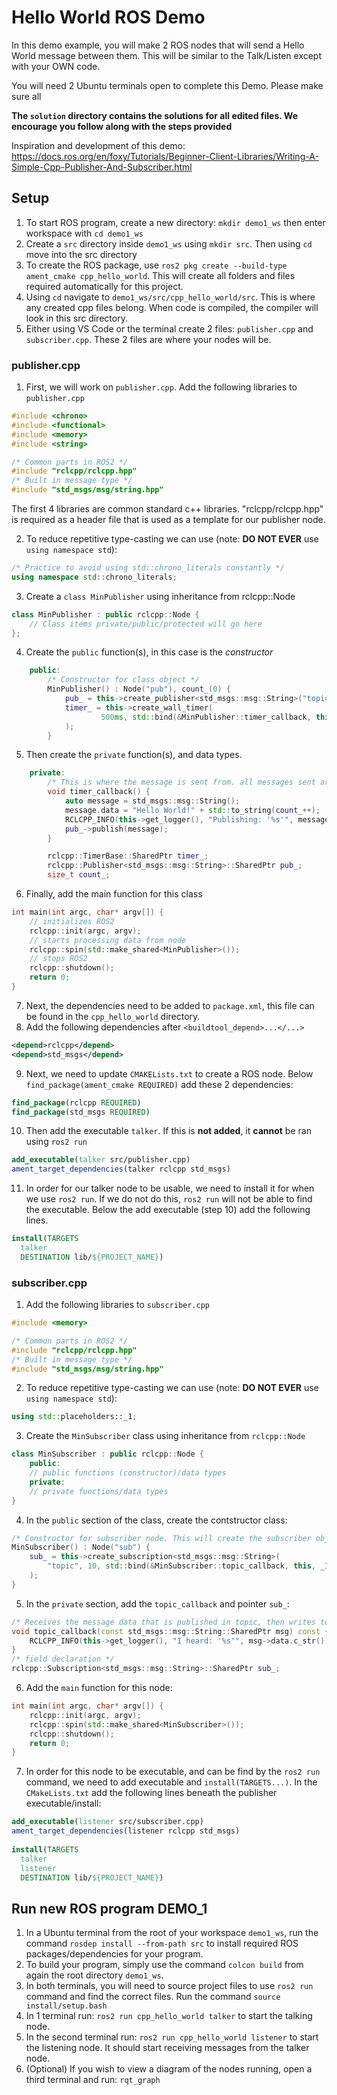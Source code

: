 # Hello World ROS Demo
In this demo example, you will make 2 ROS nodes that will send a Hello World message between them. This will be similar to the Talk/Listen except with your OWN code.

You will need 2 Ubuntu terminals open to complete this Demo. Please make sure all 

**The `solution` directory contains the solutions for all edited files. We encourage you follow along with the steps provided**

Inspiration and development of this demo: https://docs.ros.org/en/foxy/Tutorials/Beginner-Client-Libraries/Writing-A-Simple-Cpp-Publisher-And-Subscriber.html

## Setup
1. To start ROS program, create a new directory: `mkdir demo1_ws` then enter workspace with `cd demo1_ws`
2. Create a `src` directory inside `demo1_ws` using `mkdir src`. Then using `cd` move into the src directory
3. To create the ROS package, use `ros2 pkg create --build-type ament_cmake cpp_hello_world`. This will create all folders and files required automatically for this project.
4. Using `cd` navigate to `demo1_ws/src/cpp_hello_world/src`. This is where any created cpp files belong. When code is compiled, the compiler will look in this src directory.
5. Either using VS Code or the terminal create 2 files: `publisher.cpp` and `subscriber.cpp`. These 2 files are where your nodes will be.

### publisher.cpp
1. First, we will work on `publisher.cpp`. Add the following libraries to `publisher.cpp`
```cpp
#include <chrono>
#include <functional>
#include <memory>
#include <string>

/* Common parts in ROS2 */
#include "rclcpp/rclcpp.hpp"
/* Built in message type */
#include "std_msgs/msg/string.hpp"
```
The first 4 libraries are common standard c++ libraries. "rclcpp/rclcpp.hpp" is required as a header file that is used as a template for our publisher node.

2. To reduce repetitive type-casting we can use (note: **DO NOT EVER** use `using namespace std`): 
```cpp
/* Practice to avoid using std::chrono_literals constantly */
using namespace std::chrono_literals;
```

3. Create a `class MinPublisher` using inheritance from rclcpp::Node
```cpp
class MinPublisher : public rclcpp::Node {
    // Class items private/public/protected will go here
};
```
4. Create the `public` function(s), in this case is the _constructor_
```cpp
    public:
        /* Constructor for class object */
        MinPublisher() : Node("pub"), count_(0) {
            pub_ = this->create_publisher<std_msgs::msg::String>("topic", 10);
            timer_ = this->create_wall_timer(
                    500ms, std::bind(&MinPublisher::timer_callback, this)
            );
        } 
```
5. Then create the `private` function(s), and data types.
```cpp
    private:
        /* This is where the message is sent from. all messages sent are also logged in console*/
        void timer_callback() {
            auto message = std_msgs::msg::String();
            message.data = "Hello World!" + std::to_string(count_++);
            RCLCPP_INFO(this->get_logger(), "Publishing: '%s'", message.data.c_str());
            pub_->publish(message);
        }

        rclcpp::TimerBase::SharedPtr timer_;
        rclcpp::Publisher<std_msgs::msg::String>::SharedPtr pub_;
        size_t count_;
```
6. Finally, add the main function for this class
```cpp
int main(int argc, char* argv[]) {
    // initializes ROS2
    rclcpp::init(argc, argv);
    // starts processing data from node
    rclcpp::spin(std::make_shared<MinPublisher>());
    // stops ROS2
    rclcpp::shutdown();
    return 0;
}
```
7. Next, the dependencies need to be added to `package.xml`, this file can be found in the `cpp_hello_world` directory.
8. Add the following dependencies after `<buildtool_depend>...</...>`
```xml
<depend>rclcpp</depend>
<depend>std_msgs</depend>
```
9. Next, we need to update `CMAKELists.txt` to create a ROS node. Below `find_package(ament_cmake REQUIRED)` add these 2 dependencies:
```cmake
find_package(rclcpp REQUIRED)
find_package(std_msgs REQUIRED)
```
10. Then add the executable `talker`. If this is **not added**, it **cannot** be ran using `ros2 run`
```cmake
add_executable(talker src/publisher.cpp)
ament_target_dependencies(talker rclcpp std_msgs)
```
11. In order for our talker node to be usable, we need to install it for when we use `ros2 run`. If we do not do this, `ros2 run` will not be able to find the executable. Below the add executable (step 10) add the following lines.
```cmake
install(TARGETS
  talker
  DESTINATION lib/${PROJECT_NAME})
```

### subscriber.cpp
1. Add the following libraries to `subscriber.cpp`
```cpp
#include <memory>

/* Common parts in ROS2 */
#include "rclcpp/rclcpp.hpp"
/* Built in message type */
#include "std_msgs/msg/string.hpp"
```
2. To reduce repetitive type-casting we can use (note: **DO NOT EVER** use `using namespace std`): 
```cpp
using std::placeholders::_1;
```
3. Create the `MinSubscriber` class using inheritance from `rclcpp::Node`
```cpp
class MinSubscriber : public rclcpp::Node {
    public:
    // public functions (constructor)/data types
    private:
    // private functions/data types
}
```
4. In the `public` section of the class, create the contstructor class:
```cpp
/* Constructor for subscriber node. This will create the subscriber object */
MinSubscriber() : Node("sub") {
    sub_ = this->create_subscription<std_msgs::msg::String>(
        "topic", 10, std::bind(&MinSubscriber::topic_callback, this, _1)
    );
}
```
5. In the `private` section, add the `topic_callback` and pointer `sub_`:
```cpp
/* Receives the message data that is published in topic, then writes to console */
void topic_callback(const std_msgs::msg::String::SharedPtr msg) const {
    RCLCPP_INFO(this->get_logger(), "I heard: '%s'", msg->data.c_str());
}
/* field declaration */
rclcpp::Subscription<std_msgs::msg::String>::SharedPtr sub_;
```
6. Add the `main` function for this node:
```cpp
int main(int argc, char* argv[]) {
    rclcpp::init(argc, argv);
    rclcpp::spin(std::make_shared<MinSubscriber>());
    rclcpp::shutdown();
    return 0;
}
```
7. In order for this node to be executable, and can be find by the `ros2 run` command, we need to add executable and `install(TARGETS...)`. In the `CMakeLists.txt` add the following lines beneath the publisher executable/install:
```cmake
add_executable(listener src/subscriber.cpp)
ament_target_dependencies(listener rclcpp std_msgs)
  
install(TARGETS
  talker
  listener
  DESTINATION lib/${PROJECT_NAME})
```

## Run new ROS program DEMO_1
1. In a Ubuntu terminal from the root of your workspace `demo1_ws`, run the command `rosdep install --from-path src` to install required ROS packages/dependencies for your program.
2. To build your program, simply use the command `colcon build` from again the root directory `demo1_ws`.
3. In both terminals, you will need to source project files to use `ros2 run` command and find the correct files. Run the command `source install/setup.bash`
4. In 1 terminal run: `ros2 run cpp_hello_world talker` to start the talking node.
5. In the second terminal run: `ros2 run cpp_hello_world listener` to start the listening node. It should start receiving messages from the talker node.
6. (Optional) If you wish to view a diagram of the nodes running, open a third terminal and run: `rqt_graph`
